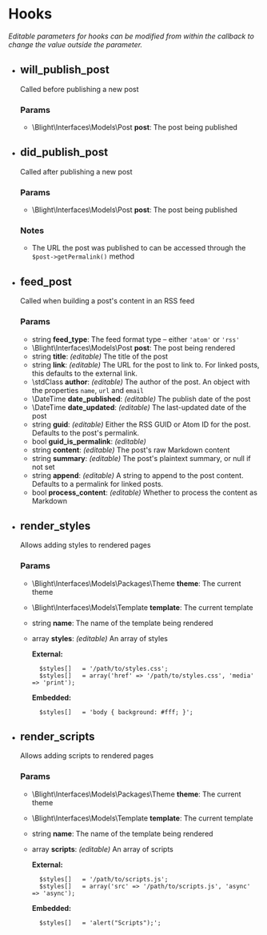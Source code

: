 Hooks
=====

_Editable parameters for hooks can be modified from within the callback to change the value outside the parameter._

- ## will_publish_post

	Called before publishing a new post

	### Params

	- \Blight\Interfaces\Models\Post **post**: The post being published


- ## did_publish_post

	Called after publishing a new post

	### Params

	- \Blight\Interfaces\Models\Post **post**: The post being published

	### Notes

	- The URL the post was published to can be accessed through the `$post->getPermalink()` method


- ## feed_post

	Called when building a post's content in an RSS feed

	### Params

	- string **feed_type**: The feed format type – either `'atom'` or `'rss'`
	- \Blight\Interfaces\Models\Post **post**: The post being rendered
	- string **title**: _(editable)_ The title of the post
	- string **link**: _(editable)_ The URL for the post to link to. For linked posts, this defaults to the external link.
	- \stdClass **author**: _(editable)_ The author of the post. An object with the properties `name`, `url` and `email`
	- \DateTime **date_published**: _(editable)_ The publish date of the post
	- \DateTime **date_updated**: _(editable)_ The last-updated date of the post
	- string **guid**: _(editable)_ Either the RSS GUID or Atom ID for the post. Defaults to the post's permalink.
	- bool **guid_is_permalink**: _(editable)_
	- string **content**: _(editable)_ The post's raw Markdown content
	- string **summary**: _(editable)_ The post's plaintext summary, or null if not set
	- string **append**: _(editable)_ A string to append to the post content. Defaults to a permalink for linked posts.
	- bool **process_content**: _(editable)_ Whether to process the content as Markdown


- ## render_styles

	Allows adding styles to rendered pages

	### Params

	- \Blight\Interfaces\Models\Packages\Theme **theme**: The current theme
	- \Blight\Interfaces\Models\Template **template**: The current template
	- string **name**: The name of the template being rendered
	- array **styles**: _(editable)_ An array of styles

		**External:**

			$styles[]	= '/path/to/styles.css';
			$styles[]	= array('href' => '/path/to/styles.css', 'media' => 'print');

		**Embedded:**

			$styles[]	= 'body { background: #fff; }';


- ## render_scripts

	Allows adding scripts to rendered pages

	### Params

	- \Blight\Interfaces\Models\Packages\Theme **theme**: The current theme
	- \Blight\Interfaces\Models\Template **template**: The current template
	- string **name**: The name of the template being rendered
	- array **scripts**: _(editable)_ An array of scripts

		**External:**

			$styles[]	= '/path/to/scripts.js';
			$styles[]	= array('src' => '/path/to/scripts.js', 'async' => 'async');

		**Embedded:**

			$styles[]	= 'alert("Scripts");';



